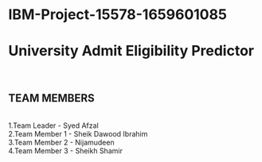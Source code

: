 # IBM-Project-15578-1659601085
<h1>University Admit Eligibility Predictor</h1><br>
<h2>TEAM MEMBERS</h2><br>
1.Team Leader   - Syed Afzal<br>
2.Team Member 1 - Sheik Dawood Ibrahim<br>
3.Team Member 2 - Nijamudeen<br>
4.Team Member 3 - Sheikh Shamir
